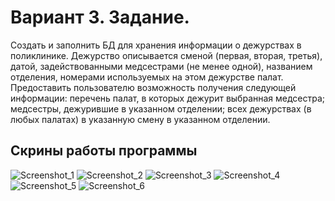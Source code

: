 # Вариант 3. Задание.
Создать и заполнить БД для хранения информации о дежурствах в поликлинике. Дежурство описывается сменой (первая, вторая, третья), датой, задействованными медсестрами (не менее одной), названием отделения, номерами используемых на этом дежурстве палат.
Предоставить пользователю возможность получения следующей информации:
перечень палат, в которых дежурит выбранная медсестра;
медсестры, дежурившие в указанном отделении;
всех дежурствах (в любых палатах) в указанную смену в указанном отделении.
## Скрины работы программы
![Screenshot_1](https://user-images.githubusercontent.com/93394154/176415991-87ce5ef2-4e89-446f-b990-af7196816dc8.png)
![Screenshot_2](https://user-images.githubusercontent.com/93394154/176415999-24fd0277-83d5-459e-a28c-80bf4a51fb22.png)
![Screenshot_3](https://user-images.githubusercontent.com/93394154/176416003-9aff1095-3891-48e7-97d9-16143875933c.png)
![Screenshot_4](https://user-images.githubusercontent.com/93394154/176416008-127b9499-641a-4d86-aa7d-4341ac460f54.png)
![Screenshot_5](https://user-images.githubusercontent.com/93394154/176416012-820fc8ef-9cd3-42e5-90f3-32ca64881780.png)
![Screenshot_6](https://user-images.githubusercontent.com/93394154/176416016-cc370538-dfd5-4c41-affd-59ba6146035f.png)
